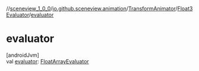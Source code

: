 //[sceneview_1_0_0](../../../../index.md)/[io.github.sceneview.animation](../../index.md)/[TransformAnimator](../index.md)/[Float3Evaluator](index.md)/[evaluator](evaluator.md)

# evaluator

[androidJvm]\
val [evaluator](evaluator.md): [FloatArrayEvaluator](https://developer.android.com/reference/kotlin/android/animation/FloatArrayEvaluator.html)

